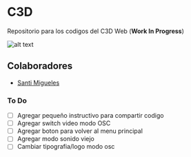 # C3D
Repositorio para los codigos del C3D Web (**Work In Progress**)

![alt text](https://github.com/intercambiostransorganicos/c3d/blob/master/assets/loop.gif)

## Colaboradores
* [Santi Migueles](https://github.com/santimigueles)

### To Do
- [ ] Agregar pequeño instructivo para compartir codigo
- [ ] Agregar switch video modo OSC
- [ ] Agregar boton para volver al menu principal
- [ ] Agregar modo sonido viejo
- [ ] Cambiar tipografia/logo modo osc
